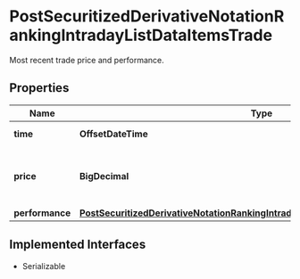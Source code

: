 

# PostSecuritizedDerivativeNotationRankingIntradayListDataItemsTrade

Most recent trade price and performance.

## Properties

Name | Type | Description | Notes
------------ | ------------- | ------------- | -------------
**time** | **OffsetDateTime** | Date and time. |  [optional]
**price** | **BigDecimal** | Price value. See attribute &#x60;valueUnit&#x60; for its unit. |  [optional]
**performance** | [**PostSecuritizedDerivativeNotationRankingIntradayListDataItemsTradePerformance**](PostSecuritizedDerivativeNotationRankingIntradayListDataItemsTradePerformance.md) |  |  [optional]


## Implemented Interfaces

* Serializable



